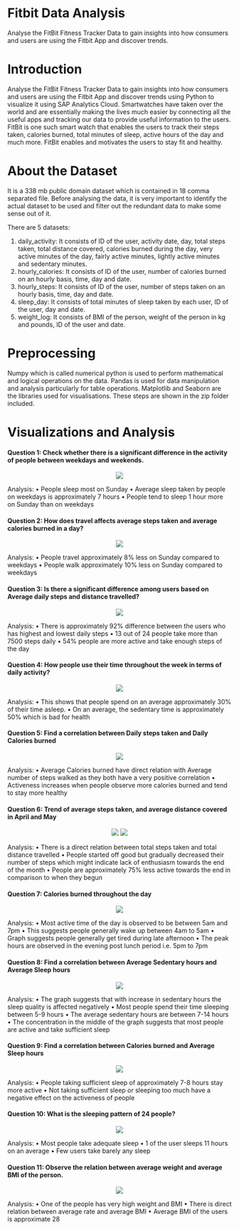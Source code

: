 # Fitbit Data Analysis
Analyse the FitBit Fitness Tracker Data to gain insights into how consumers and users are using the Fitbit App and discover trends.

# Introduction
Analyse the FitBit Fitness Tracker Data to gain insights into how consumers and users are using the Fitbit App and discover trends using Python to visualize it using SAP Analytics Cloud. Smartwatches have taken over the world and are essentially making the lives much easier by connecting all the useful apps and tracking our data to provide useful information to the users. FitBit is one such smart watch that enables the users to track their steps taken, calories burned, total minutes of sleep, active hours of the day and much more. FitBit enables and motivates the users to stay fit and healthy.

# About the Dataset
It is a 338 mb public domain dataset which is contained in 18 comma separated file. Before analysing the data, it is very important to identify the actual dataset to be used and filter out the redundant data to make some sense out of it.

There are 5 datasets:
1. daily_activity: It consists of ID of the user, activity date, day, total steps taken, total distance covered, calories burned during the day, very          active minutes of the day, fairly active minutes, lightly active minutes and sedentary minutes.     
2. hourly_calories: It consists of ID of the user, number of calories burned on an hourly basis, time, day and date.
3. hourly_steps: It consists of ID of the user, number of steps taken on an hourly basis, time, day and date.
4. sleep_day: It consists of total minutes of sleep taken by each user, ID of the user, day and date.
5. weight_log: It consists of BMI of the person, weight of the person in kg and pounds, ID of the user and date.

# Preprocessing

Numpy which is called numerical python is used to perform mathematical and logical operations on the data. Pandas is used for data manipulation and analysis particularly for table operations. Matplotlib and Seaborn are the libraries used for visualisations. These steps are shown in the zip folder included. 

# Visualizations and Analysis

#### Question 1: Check whether there is a significant difference in the activity of people between weekdays and weekends.

<p align="center">
 <img src= "Images/FitbitQ1.png">
</p>

Analysis:
  • People sleep most on Sunday
  • Average sleep taken by people on weekdays is approximately 7 hours
  • People tend to sleep 1 hour more on Sunday than on weekdays

#### Question 2: How does travel affects average steps taken and average calories burned in a day?

<p align="center">
 <img src= "Images/FitbitQ2.png">
</p>

Analysis:
  • People travel approximately 8% less on Sunday compared to weekdays
  • People walk approximately 10% less on Sunday compared to weekdays

#### Question 3: Is there a significant difference among users based on Average daily steps and distance travelled?

<p align="center">
 <img src= "Images/FitbitQ3.png">
</p>

Analysis:
  • There is approximately 92% difference between the users who has highest and lowest daily steps
  • 13 out of 24 people take more than 7500 steps daily
  • 54% people are more active and take enough steps of the day

#### Question 4: How people use their time throughout the week in terms of daily activity?

<p align="center">
 <img src= "Images/FitbitQ4.png">
</p>

Analysis:
  • This shows that people spend on an average approximately 30% of their time asleep.
  • On an average, the sedentary time is approximately 50% which is bad for health

#### Question 5: Find a correlation between Daily steps taken and Daily Calories burned

<p align="center">
 <img src= "Images/FitbitQ5.png">
</p>

Analysis:
  • Average Calories burned have direct relation with Average number of steps walked as they both have a very positive correlation
  • Activeness increases when people observe more calories burned and tend to stay more healthy

#### Question 6: Trend of average steps taken, and average distance covered in April and May

<p align="center">
 <img src= "Images/FitbitQ6A.png">
  <img src= "Images/FitbitQ6B.png">
</p>

Analysis:
  • There is a direct relation between total steps taken and total distance travelled
  • People started off good but gradually decreased their number of steps which might indicate lack of enthusiasm towards the end of the month
  • People are approximately 75% less active towards the end in comparison to when they begun

#### Question 7: Calories burned throughout the day

<p align="center">
 <img src= "Images/FitbitQ7.png">
</p>

Analysis:
  • Most active time of the day is observed to be between 5am and 7pm
  • This suggests people generally wake up between 4am to 5am
  • Graph suggests people generally get tired during late afternoon
  • The peak hours are observed in the evening post lunch period i.e. 5pm to 7pm

#### Question 8: Find a correlation between Average Sedentary hours and Average Sleep hours

<p align="center">
 <img src= "Images/FitbitQ8.png">
</p>

Analysis:
  • The graph suggests that with increase in sedentary hours the sleep quality is affected negatively
  • Most people spend their time sleeping between 5-9 hours
  • The average sedentary hours are between 7-14 hours
  • The concentration in the middle of the graph suggests that most people are active and take sufficient sleep

#### Question 9: Find a correlation between Calories burned and Average Sleep hours

<p align="center">
 <img src= "Images/FitbitQ9.png">
</p>

Analysis:
  • People taking sufficient sleep of approximately 7-8 hours stay more active
  • Not taking sufficient sleep or sleeping too much have a negative effect on the activeness of people

#### Question 10: What is the sleeping pattern of 24 people?

<p align="center">
 <img src= "Images/FitbitQ10.png">
</p>

Analysis:
  • Most people take adequate sleep
  • 1 of the user sleeps 11 hours on an average
  • Few users take barely any sleep

#### Question 11: Observe the relation between average weight and average BMI of the person.

<p align="center">
 <img src= "Images/FitbitQ11.png">
</p>

Analysis:
  • One of the people has very high weight and BMI
  • There is direct relation between average rate and average BMI
  • Average BMI of the users is approximate 28 

